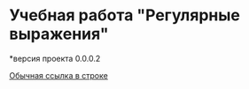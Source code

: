 #  Учебная работа "Регулярные выражения"
*версия проекта 0.0.0.2

[Обычная ссылка в строке](https://matoeltiempo.github.io/regex/)
